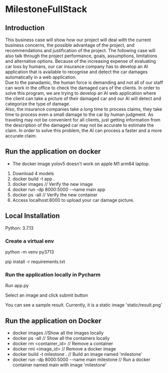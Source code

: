 # MilestoneFullStack
## Introduction
This business case will show how our project will deal with the current business concerns, 
the possible advantage of the project, and recommendations and justification of the project. 
The following case will also talk through the project performance, goals, assumptions, limitations and alternative options. 
Because of the increasing expense of evaluating car loss by humans, our car insurance company has to develop an AI application 
that is available to recognise and detect the car damages automatically in a web application.  
Due to the panadamic, the human force is demanding and not all of our staff can work in the office to check the damaged cars of the clients. 
In order to solve this program, we are trying to develop an AI web application where the client can take a picture of their damaged car and our AI will detect and categorize the type of damage.  
Also, the insurance companies take a long time to process claims, they take time to process even a small damage to the car by human judgment. 
As traveling may not be convenient for all clients, just getting information from the description of the damaged car may not be accurate to estimate the claim. 
In order to solve this problem, the AI can process a faster and a more accurate claim.


## Run the application on docker
* The docker image yolov5 doesn't work on apple M1 arm64 laptop.
1) Download 4 models
2) docker build -t app .
3) docker images // Verify the new image
4) docker run -dp 8000:5000 --name main app
5) docker ps -all // Verify the new container
6) Access localhost:8000 to upload your car damage picture.

## Local Installation
Python: 3.7.13

### Create a virtual env
python -m venv py3713

pip install -r requirements.txt

### Run the application locally in Pycharm
Run app.py

Select an image and click submit button

You can see a sample result. Currently, it is a static image 'static/result.png'

## Run the application on Docker
* docker images //Show all the images locally
* docker ps -all // Show all the containers locally
* docker rm <container_id> // Remove a container
* docker rmi <image_id> // Remove a docker image
* docker build -t milestone . // Build an image named 'milestone'
* docker run -dp 8000:5000 --name main milestone // Run a docker container named main with image 'milestone'
